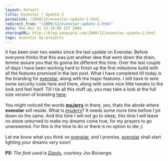 ```yaml
---
layout: default
title: Evenstar | Update 2
permalink: /2009/12/evenstar-update-2.html
redirect_from: "/2009/12/evenstar-update-2.html"
date: Mon Dec 21 23:19:00 IST 2009
sharingURL: http://blog.sangupta.com/2009/12/evenstar-update-2.html
tags: evenstar my-projects
---
```

It has been over two weeks since the last update on Evenstar. Before everyone thinks that this was just another idea that went down the drain, lemme assure you that its gonna be different this time. Over the last couple of days I have been working hard to finish up the first milestone build with all the features promised in the last post. What I have completed till today is the branding for 
<a href="http://myjerry.org/evenstar.html">evenstar</a>, along with the major features. I still have to wire some security code here and there, along with some nice little tweaks to the look and feel itself. Till I tie all this stuff up, you may take a look at the full size version of branding 
<a href="http://myjerry.org/evenstar.html">here</a>.
<br>
<br>You might noticed the words 
<b><a href="http://myjerry.org">myJerry</a></b> in there, yes, thats the abode where 
<b>evenstar</b> will reside. What is 
<a href="http://myjerry.org">myJerry</a>? It needs some more time before I jot down on the same. And this time I will not go to sleep, this time I will leave no stone unturned to make my dreams come true, for my prayers to go unanswered. For this is the time to do or there is no option to die ;)
<br>
<br>Let me know what you think on 
<a href="http://myjerry.org/evenstar.html">evenstar</a>, and I promise, 
<a href="http://myjerry.org/evenstar.html">evenstar</a> shall start lighting your dreams very soon!
<br>
<br>
<b>PS: </b>
<i>The font used is <a href="http://www.josbuivenga.demon.nl/diavlo.html">Diavlo</a>, courtesy Jos Buivenga.</i>
